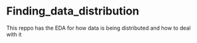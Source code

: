 # Finding_data_distribution
This reppo has the EDA for how data is being distributed and how to deal with it
